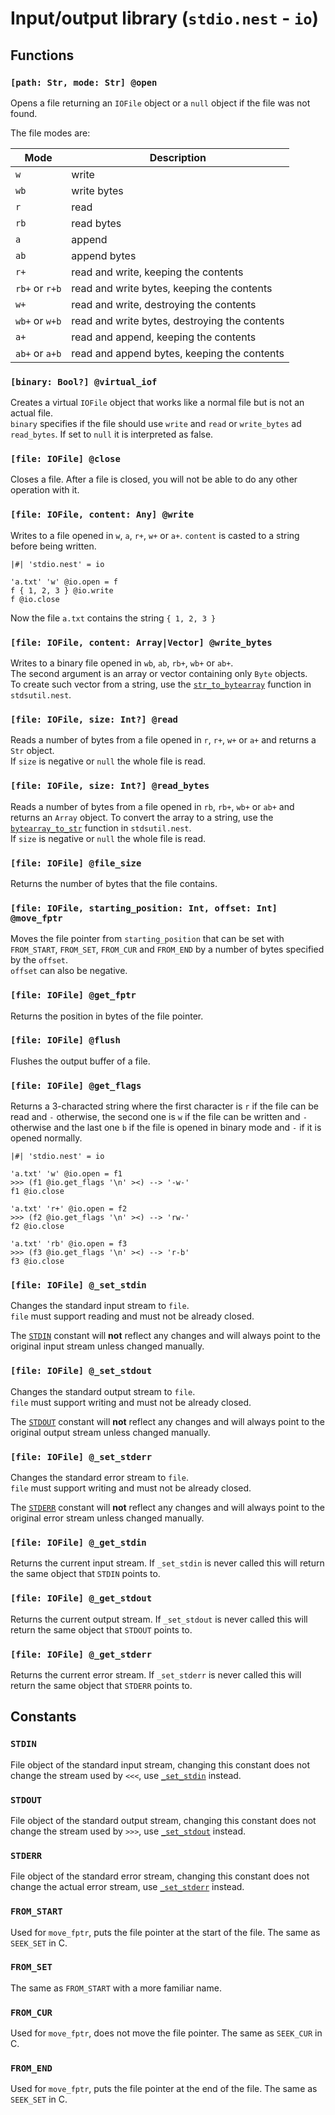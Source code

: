 # Input/output library (`stdio.nest` - `io`)

## Functions

### `[path: Str, mode: Str] @open`

Opens a file returning an `IOFile` object or a `null` object if the file was not
found.

The file modes are:

| Mode           | Description                                   |
| -------------- | --------------------------------------------- |
| `w`            | write                                         |
| `wb`           | write bytes                                   |
| `r`            | read                                          |
| `rb`           | read bytes                                    |
| `a`            | append                                        |
| `ab`           | append bytes                                  |
| `r+`           | read and write, keeping the contents          |
| `rb+` or `r+b` | read and write bytes, keeping the contents    |
| `w+`           | read and write, destroying the contents       |
| `wb+` or `w+b` | read and write bytes, destroying the contents |
| `a+`           | read and append, keeping the contents         |
| `ab+` or `a+b` | read and append bytes, keeping the contents   |

### `[binary: Bool?] @virtual_iof`

Creates a virtual `IOFile` object that works like a normal file but is not an
actual file.  
`binary` specifies if the file should use `write` and `read` or `write_bytes` ad
`read_bytes`. If set to `null` it is interpreted as false.

### `[file: IOFile] @close`

Closes a file. After a file is closed, you will not be able to do any other
operation with it.

### `[file: IOFile, content: Any] @write`

Writes to a file opened in `w`, `a`, `r+`, `w+` or `a+`. `content` is casted
to a string before being written.

```text
|#| 'stdio.nest' = io

'a.txt' 'w' @io.open = f
f { 1, 2, 3 } @io.write
f @io.close
```

Now the file `a.txt` contains the string `{ 1, 2, 3 }`

### `[file: IOFile, content: Array|Vector] @write_bytes`

Writes to a binary file opened in `wb`, `ab`, `rb+`, `wb+` or `ab+`.  
The second argument is an array or vector containing only `Byte` objects.  
To create such vector from a string, use the
[`str_to_bytearray`](string_utilities_library.md#string-str-str_to_bytearray)
function in `stdsutil.nest`.

### `[file: IOFile, size: Int?] @read`

Reads a number of bytes from a file opened in `r`, `r+`, `w+` or `a+` and returns
a `Str` object.  
If `size` is negative or `null` the whole file is read.

### `[file: IOFile, size: Int?] @read_bytes`

Reads a number of bytes from a file opened in `rb`, `rb+`, `wb+` or `ab+` and
returns an `Array` object. To convert the array to a string, use the
[`bytearray_to_str`](string_utilities_library.md#sequence-arrayvector-bytearray_to_str)
function in `stdsutil.nest`.  
If `size` is negative or `null` the whole file is read.

### `[file: IOFile] @file_size`

Returns the number of bytes that the file contains.

### `[file: IOFile, starting_position: Int, offset: Int] @move_fptr`

Moves the file pointer from `starting_position` that can be set with
`FROM_START`, `FROM_SET`, `FROM_CUR` and `FROM_END` by a number of bytes
specified by the `offset`.  
`offset` can also be negative.

### `[file: IOFile] @get_fptr`

Returns the position in bytes of the file pointer.

### `[file: IOFile] @flush`

Flushes the output buffer of a file.

### `[file: IOFile] @get_flags`

Returns a 3-characted string where the first character is `r` if the file can
be read and `-` otherwise, the second one is `w` if the file can be written and
`-` otherwise and the last one `b` if the file is opened in binary mode and
`-` if it is opened normally.

```text
|#| 'stdio.nest' = io

'a.txt' 'w' @io.open = f1
>>> (f1 @io.get_flags '\n' ><) --> '-w-'
f1 @io.close

'a.txt' 'r+' @io.open = f2
>>> (f2 @io.get_flags '\n' ><) --> 'rw-'
f2 @io.close

'a.txt' 'rb' @io.open = f3
>>> (f3 @io.get_flags '\n' ><) --> 'r-b'
f3 @io.close
```

### `[file: IOFile] @_set_stdin`

Changes the standard input stream to `file`.  
`file` must support reading and must not be already closed.

The [`STDIN`](#stdin) constant will **not** reflect any changes and will always
point to the original input stream unless changed manually.

### `[file: IOFile] @_set_stdout`

Changes the standard output stream to `file`.  
`file` must support writing and must not be already closed.

The [`STDOUT`](#stdout) constant will **not** reflect any changes and will
always point to the original output stream unless changed manually.

### `[file: IOFile] @_set_stderr`

Changes the standard error stream to `file`.  
`file` must support writing and must not be already closed.

The [`STDERR`](#stderr) constant will **not** reflect any changes and will
always point to the original error stream unless changed manually.

### `[file: IOFile] @_get_stdin`

Returns the current input stream. If `_set_stdin` is never called this will
return the same object that `STDIN` points to.

### `[file: IOFile] @_get_stdout`

Returns the current output stream. If `_set_stdout` is never called this will
return the same object that `STDOUT` points to.

### `[file: IOFile] @_get_stderr`

Returns the current error stream. If `_set_stderr` is never called this will
return the same object that `STDERR` points to.

## Constants

### `STDIN`

File object of the standard input stream, changing this constant does not change
the stream used by `<<<`, use [`_set_stdin`](#file-iofile-_set_stdin) instead.

### `STDOUT`

File object of the standard output stream, changing this constant does not
change the stream used by `>>>`, use [`_set_stdout`](#file-iofile-_set_stdout)
instead.

### `STDERR`

File object of the standard error stream, changing this constant does not change
the actual error stream, use [`_set_stderr`](#file-iofile-_set_stderr) instead.

### `FROM_START`

Used for `move_fptr`, puts the file pointer at the start of the file. The same
as `SEEK_SET` in C.

### `FROM_SET`

The same as `FROM_START` with a more familiar name.

### `FROM_CUR`

Used for `move_fptr`, does not move the file pointer. The same as `SEEK_CUR` in
C.

### `FROM_END`

Used for `move_fptr`, puts the file pointer at the end of the file. The same as
`SEEK_SET` in C.
